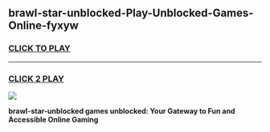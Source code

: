 
## brawl-star-unblocked-Play-Unblocked-Games-Online-fyxyw
<h3>
<a href="https://premium76.site?title=brawl-star-unblocked&ref=24A">CLICK TO PLAY</a></h3>
<hr>

<h3>
<a href="https://premium76.site?title=brawl-star-unblocked&ref=24A">CLICK 2 PLAY</a>
  
</h3>

<a href="https://premium76.site?title=brawl-star-unblocked&ref=24A"><img src="https://clearcache.store/games.png"></a>


**brawl-star-unblocked games unblocked: Your Gateway to Fun and Accessible Online Gaming**
